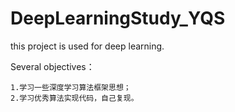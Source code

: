 # DeepLearningStudy_YQS
this project is used for deep learning.

Several objectives：

	1.学习一些深度学习算法框架思想；
	2.学习优秀算法实现代码，自己复现。
